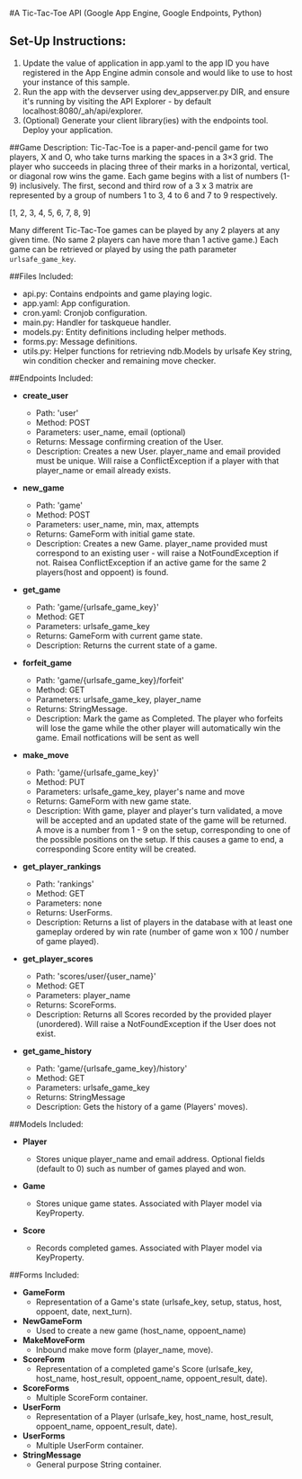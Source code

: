 #A Tic-Tac-Toe API (Google App Engine, Google Endpoints, Python)

## Set-Up Instructions:
1.  Update the value of application in app.yaml to the app ID you have registered
 in the App Engine admin console and would like to use to host your instance of this sample.
1.  Run the app with the devserver using dev_appserver.py DIR, and ensure it's
 running by visiting the API Explorer - by default localhost:8080/_ah/api/explorer.
1.  (Optional) Generate your client library(ies) with the endpoints tool.
 Deploy your application.
 
 
 
##Game Description:
Tic-Tac-Toe is a paper-and-pencil game for two players, X and O, who take turns marking the spaces in a 3×3 grid. The player who succeeds in placing three of their marks in a horizontal, vertical, or diagonal row wins the game.
Each game begins with a list of numbers (1-9) inclusively. The first, second and third row of a 3 x 3 matrix are represented by
a group of numbers 1 to 3, 4 to 6 and 7 to 9 respectively.

[1, 2, 3, 
4, 5, 6, 
7, 8, 9]

Many different Tic-Tac-Toe games can be played by any 2 players at any
given time. (No same 2 players can have more than 1 active game.)
Each game can be retrieved or played by using the path parameter
`urlsafe_game_key`.

##Files Included:
 - api.py: Contains endpoints and game playing logic.
 - app.yaml: App configuration.
 - cron.yaml: Cronjob configuration.
 - main.py: Handler for taskqueue handler.
 - models.py: Entity definitions including helper methods.
 - forms.py: Message definitions.
 - utils.py: Helper functions for retrieving ndb.Models by urlsafe Key string, win condition checker and remaining move checker.

##Endpoints Included:
 - **create_user**
    - Path: 'user'
    - Method: POST
    - Parameters: user_name, email (optional)
    - Returns: Message confirming creation of the User.
    - Description: Creates a new User. player_name and email provided must be unique. Will 
    raise a ConflictException if a player with that player_name or email already exists.
    
 - **new_game**
    - Path: 'game'
    - Method: POST
    - Parameters: user_name, min, max, attempts
    - Returns: GameForm with initial game state.
    - Description: Creates a new Game. player_name provided must correspond to an
    existing user - will raise a NotFoundException if not. Raisea ConflictException if an active game for the same 2 players(host and oppoent)
    is found.
     
 - **get_game**
    - Path: 'game/{urlsafe_game_key}'
    - Method: GET
    - Parameters: urlsafe_game_key
    - Returns: GameForm with current game state.
    - Description: Returns the current state of a game.

 - **forfeit_game**
    - Path: 'game/{urlsafe_game_key}/forfeit'
    - Method: GET
    - Parameters: urlsafe_game_key, player_name
    - Returns: StringMessage.
    - Description: Mark the game as Completed. The player who forfeits will lose the game while the other player will
    automatically win the game. Email notfications will be sent as well

 - **make_move**
    - Path: 'game/{urlsafe_game_key}'
    - Method: PUT
    - Parameters: urlsafe_game_key, player's name and move
    - Returns: GameForm with new game state.
    - Description: With game, player and player's turn validated, a move will be accepted and an updated state of the game will be returned. A move is a number from 1 - 9 on the setup, corresponding to one of the possible positions on the setup. If this causes a game to end, a corresponding Score entity will be created.
    
 - **get_player_rankings**
    - Path: 'rankings'
    - Method: GET
    - Parameters: none
    - Returns: UserForms.
    - Description: Returns a list of players in the database with at least one gameplay ordered by win rate (number of game won x 100 / number of game played).
    
 - **get_player_scores**
    - Path: 'scores/user/{user_name}'
    - Method: GET
    - Parameters: player_name
    - Returns: ScoreForms. 
    - Description: Returns all Scores recorded by the provided player (unordered).
    Will raise a NotFoundException if the User does not exist.
    
 - **get_game_history**
    - Path: 'game/{urlsafe_game_key}/history'
    - Method: GET
    - Parameters: urlsafe_game_key
    - Returns: StringMessage
    - Description: Gets the history of a game (Players' moves).

##Models Included:
 - **Player**
    - Stores unique player_name and email address. Optional fields (default to 0) such as number of games played and won.
    
 - **Game**
    - Stores unique game states. Associated with Player model via KeyProperty.
    
 - **Score**
    - Records completed games. Associated with Player model via KeyProperty.
    
##Forms Included:
 - **GameForm**
    - Representation of a Game's state (urlsafe_key, setup,
    status, host, oppoent, date, next_turn).
 - **NewGameForm**
    - Used to create a new game (host_name, oppoent_name)
 - **MakeMoveForm**
    - Inbound make move form (player_name, move).
 - **ScoreForm**
    - Representation of a completed game's Score (urlsafe_key, host_name, host_result, oppoent_name, oppoent_result, date).
 - **ScoreForms**
    - Multiple ScoreForm container.
 - **UserForm**
    - Representation of a Player (urlsafe_key, host_name, host_result, oppoent_name, oppoent_result, date).
 - **UserForms**
    - Multiple UserForm container.
 - **StringMessage**
    - General purpose String container.